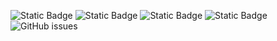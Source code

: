 ![Static Badge](https://img.shields.io/badge/blacklists-60-000000) ![Static Badge](https://img.shields.io/badge/blacklisted-3236095-cc0000) ![Static Badge](https://img.shields.io/badge/whitelisted-2244-00CC00) ![Static Badge](https://img.shields.io/badge/streaming_blacklist-28107-000000) ![GitHub issues](https://img.shields.io/github/issues/fabriziosalmi/blacklists)
